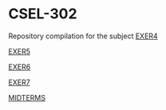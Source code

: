 # CSEL-302
Repository compilation for the subject 
<a href="2A_MOJER_EXER4.ipynb">EXER4</a>

<a href="2A_MOJER_EXER5.ipynb">EXER5</a>

<a href="2A_MOJER_EXER6.ipynb">EXER6</a>

<a href="2A_MOJER_EXER7.ipynb">EXER7</a>

<a href="2A_MOJER_MIDTERM.ipynb">MIDTERMS</a>
